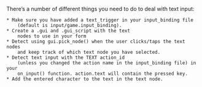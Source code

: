 There’s a number of different things you need to do to deal with text input:

    * Make sure you have added a text_trigger in your input_binding file 
        (default is input/game.input_binding).
    * Create a .gui and .gui_script with the text 
        nodes to use in your form
    * Detect using gui.pick_node() when the user clicks/taps the text nodes 
        and keep track of which text node you have selected.
    * Detect text input with the TEXT action_id 
        (unless you changed the action name in the input_binding file) in your 
        on_input() function. action.text will contain the pressed key.
    * Add the entered character to the text in the text node. 
